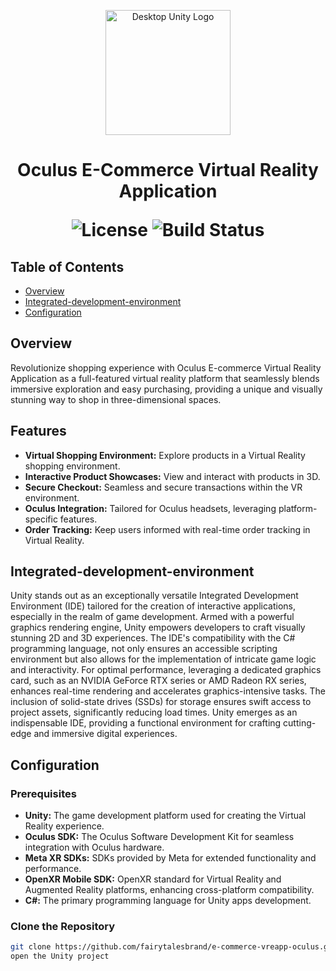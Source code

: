 
<p align="center">
  <img src="https://scontent.oculuscdn.com/v/t64.5771-25/38974864_620951188494979_5710333155186049024_n.png?_nc_cat=110&ccb=1-7&_nc_sid=e280be&_nc_ohc=pvLYKGdkv1UAX8UWzo3&_nc_ht=scontent.oculuscdn.com&oh=00_AfCb8DktZ5g5RgW255kwnz3FGIpSf7dheZ8Unjlc8Xx5xw&oe=65C5153F" alt="Desktop Unity Logo" width="200">
</p>

<h1 align="center"> Oculus E-Commerce Virtual Reality Application</h>

<p align="center">
  <img alt="License" src="https://img.shields.io/badge/license-MIT-blue.svg">
  <img alt="Build Status" src="https://img.shields.io/badge/build-passing-teal.svg">
</p>

## Table of Contents

- [Overview](#overview)
- [Integrated-development-environment](#integrated-development-environment)
- [Configuration](#configuration)

## Overview

Revolutionize shopping experience with Oculus E-commerce Virtual Reality Application as a full-featured virtual reality platform that seamlessly blends immersive exploration and easy purchasing, providing a unique and visually stunning way to shop in three-dimensional spaces.

## Features

- **Virtual Shopping Environment:** Explore products in a Virtual Reality shopping environment.
- **Interactive Product Showcases:** View and interact with products in 3D.
- **Secure Checkout:** Seamless and secure transactions within the VR environment.
- **Oculus Integration:** Tailored for Oculus headsets, leveraging platform-specific features.
- **Order Tracking:** Keep users informed with real-time order tracking in Virtual Reality.

## Integrated-development-environment

Unity stands out as an exceptionally versatile Integrated Development Environment (IDE) tailored for the creation of interactive applications, especially in the realm of game development. Armed with a powerful graphics rendering engine, Unity empowers developers to craft visually stunning 2D and 3D experiences. The IDE's compatibility with the C# programming language, not only ensures an accessible scripting environment but also allows for the implementation of intricate game logic and interactivity. For optimal performance, leveraging a dedicated graphics card, such as an NVIDIA GeForce RTX series or AMD Radeon RX series, enhances real-time rendering and accelerates graphics-intensive tasks. The inclusion of solid-state drives (SSDs) for storage ensures swift access to project assets, significantly reducing load times. Unity emerges as an indispensable IDE, providing a functional environment for crafting cutting-edge and immersive digital experiences.

## Configuration

### Prerequisites

- **Unity:** The game development platform used for creating the Virtual Reality experience.
- **Oculus SDK:** The Oculus Software Development Kit for seamless integration with Oculus hardware.
- **Meta XR SDKs:** SDKs provided by Meta for extended functionality and performance.
- **OpenXR Mobile SDK:** OpenXR standard for Virtual Reality and Augmented Reality platforms, enhancing cross-platform compatibility.
- **C#:** The primary programming language for Unity apps development.

### Clone the Repository

```bash
git clone https://github.com/fairytalesbrand/e-commerce-vreapp-oculus.git
open the Unity project

